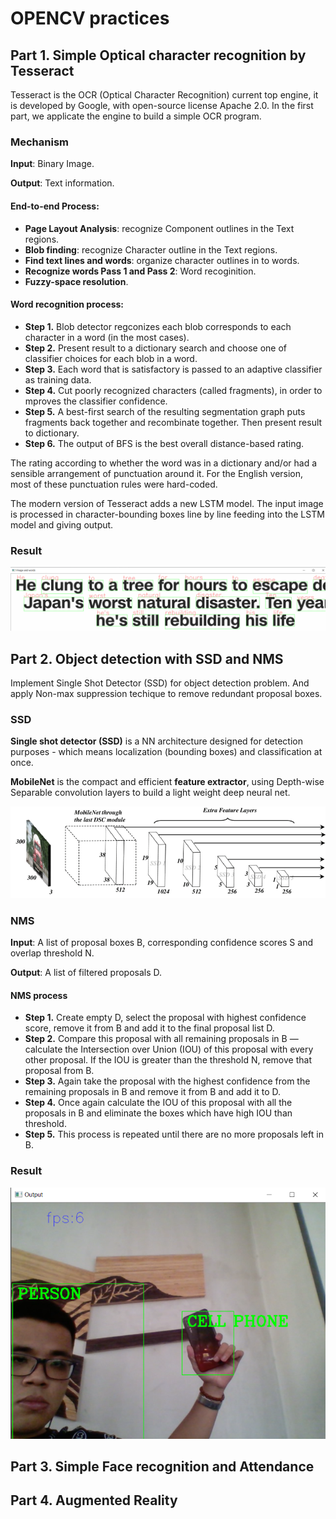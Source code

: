 # OPENCV practices 
## Part 1. Simple Optical character recognition by Tesseract
Tesseract is the OCR (Optical Character Recognition) current top engine, it is developed by Google, with open-source license Apache 2.0. In the first part, we applicate the engine to build a simple OCR program.

### Mechanism
**Input**: Binary Image.

**Output**: Text information.

#### End-to-end Process: 
+ **Page Layout Analysis**: recognize Component outlines in the Text regions.
+ **Blob finding**: recognize Character outline in the Text regions.
+ **Find text lines and words**: organize character outlines in to words.
+ **Recognize words Pass 1 and Pass 2**: Word recoginition.
+ **Fuzzy-space resolution**.

#### Word recognition process:
+ **Step 1.** Blob detector regconizes each blob corresponds to each character in a word (in the most cases).
+ **Step 2.** Present result to a dictionary search and choose one of classifier choices for each blob in a word.
+ **Step 3.** Each word that is satisfactory is passed to an adaptive classifier as training data.
+ **Step 4.** Cut poorly recognized characters (called fragments), in order to mproves the classifier confidence. 
+ **Step 5.** A best-first search of the resulting segmentation graph puts fragments back together and recombinate together. Then present result to dictionary.
+ **Step 6.** The output of BFS is the best overall distance-based rating. 

The rating according to whether the word was in a dictionary and/or had a sensible arrangement of punctuation around it. For the English version, most of these punctuation rules were hard-coded. 

The modern version of Tesseract adds a new LSTM model. The input image is processed in character-bounding boxes line by line feeding into the LSTM model and giving output.

### Result

<img src="https://github.com/hoangtv2000/opencv_practices/blob/main/images/part1_res.png" alt="Part1 result">


## Part 2. Object detection with SSD and NMS
Implement Single Shot Detector (SSD) for object detection problem. And apply Non-max suppression techique to remove redundant proposal boxes.

### SSD
**Single shot detector (SSD)** is a NN architecture designed for detection purposes - which means localization (bounding boxes) and classification at once.

**MobileNet** is the compact and efficient **feature extractor**, using Depth-wise Separable convolution layers to build a light weight deep neural net.

<img src="https://github.com/hoangtv2000/opencv_practices/blob/main/images/mobileNet-SSD-network-architecture.png" alt="MobileNet SSD Architecture">


### NMS
**Input**: A list of proposal boxes B, corresponding confidence scores S and overlap threshold N.

**Output**: A list of filtered proposals D.

#### NMS process
+ **Step 1.** Create empty D, select the proposal with highest confidence score, remove it from B and add it to the final proposal list D. 
+ **Step 2.** Compare this proposal with all remaining proposals in B — calculate the Intersection over Union (IOU) of this proposal with every other proposal. If the IOU is greater than the threshold N, remove that proposal from B.
+ **Step 3.** Again take the proposal with the highest confidence from the remaining proposals in B and remove it from B and add it to D.
+ **Step 4.** Once again calculate the IOU of this proposal with all the proposals in B and eliminate the boxes which have high IOU than threshold.
+ **Step 5.** This process is repeated until there are no more proposals left in B.

### Result

<img src="https://github.com/hoangtv2000/opencv_practices/blob/main/images/part2_res.png" alt="Part2 result">

## Part 3. Simple Face recognition and Attendance


## Part 4. Augmented Reality
